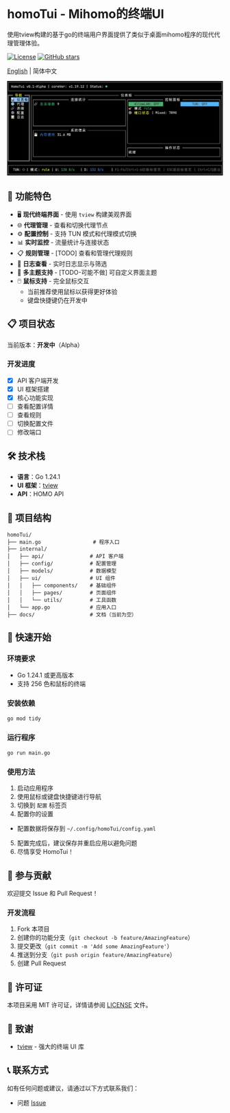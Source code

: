 # homoTui - Mihomo的终端UI

使用tview构建的基于go的终端用户界面提供了类似于桌面mihomo程序的现代代理管理体验。

[![License](https://img.shields.io/github/license/FlySky-z/homoTui)](LICENSE)
[![GitHub stars](https://img.shields.io/github/stars/FlySky-z/homoTui?style=social)](https://github.com/FlySky-z/homoTui/stargazers)

[English](README.md) | 简体中文

![demo image](static/image.png)

## 🚀 功能特色

- 🖥️ **现代终端界面** - 使用 `tview` 构建美观界面
- 🌐 **代理管理** - 查看和切换代理节点
- ⚙️ **配置控制** - 支持 TUN 模式和代理模式切换
- 📊 **实时监控** - 流量统计与连接状态
- 📋 **规则管理** - [TODO] 查看和管理代理规则
- 📝 **日志查看** - 实时日志显示与筛选
- 🎨 **多主题支持** - [TODO-可能不做] 可自定义界面主题
- 🖱️ **鼠标支持** - 完全鼠标交互
  - 当前推荐使用鼠标以获得更好体验
  - 键盘快捷键仍在开发中

## 📋 项目状态

当前版本：**开发中**（Alpha）

### 开发进度

- [x] API 客户端开发
- [x] UI 框架搭建
- [x] 核心功能实现
- [ ] 查看配置详情
- [ ] 查看规则
- [ ] 切换配置文件
- [ ] 修改端口

## 🛠️ 技术栈

- **语言**：Go 1.24.1
- **UI 框架**：[tview](https://github.com/rivo/tview)
- **API**：HOMO API

## 📁 项目结构

```
homoTui/
├── main.go                 # 程序入口
├── internal/
│   ├── api/               # API 客户端
│   ├── config/            # 配置管理
│   ├── models/            # 数据模型
│   ├── ui/                # UI 组件
│   │   ├── components/    # 基础组件
│   │   ├── pages/         # 页面组件
│   │   └── utils/         # 工具函数
│   └── app.go             # 应用入口
├── docs/                  # 文档（当前为空）
```

## 🚀 快速开始

### 环境要求

- Go 1.24.1 或更高版本
- 支持 256 色和鼠标的终端

### 安装依赖

```bash
go mod tidy
```

### 运行程序

```bash
go run main.go
```

### 使用方法

1. 启动应用程序
2. 使用鼠标或键盘快捷键进行导航
3. 切换到 `配置` 标签页
4. 配置你的设置
  - 配置数据将保存到 `~/.config/homoTui/config.yaml`
5. 配置完成后，建议保存并重启应用以避免问题
6. 尽情享受 HomoTui！

## 🤝 参与贡献

欢迎提交 Issue 和 Pull Request！

### 开发流程

1. Fork 本项目
2. 创建你的功能分支（`git checkout -b feature/AmazingFeature`）
3. 提交更改（`git commit -m 'Add some AmazingFeature'`）
4. 推送到分支（`git push origin feature/AmazingFeature`）
5. 创建 Pull Request

## 📄 许可证

本项目采用 MIT 许可证，详情请参阅 [LICENSE](LICENSE) 文件。

## 🙏 致谢

- [tview](https://github.com/rivo/tview) - 强大的终端 UI 库

## 📞 联系方式

如有任何问题或建议，请通过以下方式联系我们：

- 问题 [Issue](https://github.com/FlySky-z/homoTui/issues)
